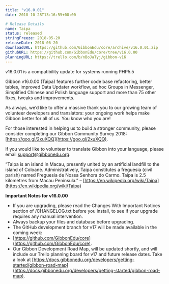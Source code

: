 ```yaml
---
title: "v16.0.01"
date: 2018-10-28T13:16:55+08:00

# Release Details
name: Taipa
status: released
stringFreeze: 2018-05-20
releaseDate: 2018-06-20
downloadURL: https://github.com/GibbonEdu/core/archive/v16.0.01.zip
githubURL: https://github.com/GibbonEdu/core/tree/v16.0.00
planningURL: https://trello.com/b/nBoJaTyj/gibbon-v16
---
```


v16.0.01 is a compatibility update for systems running PHP5.5

Gibbon v16.0.00 (Taipa) features further code base refactoring, better tables, improved Data Updater workflow, ad hoc Groups in Messenger, Simplified Chinese and Polish language support and more than 75 other fixes, tweaks and improvements.

As always, we’d like to offer a massive thank you to our growing team of volunteer developers and translators: your ongoing work helps make Gibbon better for all of us. You know who you are!

For those interested in helping us to build a stronger community, please consider completing our Gibbon Community Survey 2018: [https://goo.gl/2xuXQQ](https://goo.gl/2xuXQQ).

If you would like to volunteer to translate Gibbon into your language, please email support@gibbonedu.org.

“Taipa is an island in Macau, presently united by an artificial landfill to the island of Coloane. Administratively, Taipa constitutes a freguesia (civil parish) named Freguesia de Nossa Senhora do Carmo. Taipa is 2.5 kilometres from Macau Peninsula.” – [https://en.wikipedia.org/wiki/Taipa](https://en.wikipedia.org/wiki/Taipa)

**Important Notes for v16.0.00**

- If you are upgrading, please read the Changes With Important Notices section of /CHANGELOG.txt before you install, to see if your upgrade requires any manual intervention.
- Always backup your files and database before upgrading.
- The GitHub development branch for v17 will be made available in the coming week:
- [https://github.com/GibbonEdu/core](https://github.com/GibbonEdu/core).
- Our Gibbon Development Road Map, will be updated shortly, and will include our Trello planning board for v17 and future release dates. Take a look at [https://docs.gibbonedu.org/developers/getting-started/gibbon-road-map](https://docs.gibbonedu.org/developers/getting-started/gibbon-road-map).
